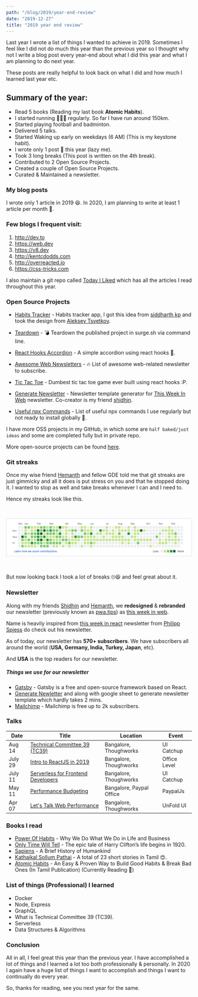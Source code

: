 ```yaml
---
path: "/blog/2019/year-end-review"
date: "2019-12-27"
title: "2019 year end review"
---
```


Last year I wrote a list of things I wanted to achieve in 2019. Sometimes I feel like I did not do much this year than the previous year so I thought why not I write a blog post every year-end about what I did this year and what I am planning to do next year.

These posts are really helpful to look back on what I did and how much I learned last year etc.

## Summary of the year:

- Read 5 books (Reading my last book **Atomic Habits**).
- I started running 🏃🏻‍♂️ regularly. So far I have run around 150km.
- Started playing football and badminton.
- Delivered 5 talks.
- Started Waking up early on weekdays (6 AM) (This is my keystone habit).
- I wrote only 1 post 🤪 this year (lazy me).
- Took 3 long breaks (This post is written on the 4th break).
- Contributed to 2 Open Source Projects.
- Created a couple of Open Source Projects.
- Curated & Maintained a newsletter.

### My blog posts

I wrote only 1 article in 2019 😆. In 2020, I am planning to write at least 1 article per month 😬.

### Few blogs I frequent visit:

<ol class="disc">
<li> <a href="http://dev.to">http://dev.to</a></li>
<li> <a href="https://web.dev">https://web.dev</a></li>
<li> <a href="https://v8.dev">https://v8.dev</a></li>
<li> <a href="http://kentcdodds.com">http://kentcdodds.com</a></li>
<li> <a href="http://overreacted.io">http://overreacted.io</a></li>
<li> <a href="https://css-tricks.com">https://css-tricks.com</a></li>
</ol>

I also maintain a git repo called [Today I Liked](https://github.com/gokulkrishh/today-i-liked) which has all the articles I read throughout this year.

### Open Source Projects

- [Habits Tracker](https://github.com/gokulkrishh/habits-tracker) - Habits tracker app, I got this idea from [siddharth kp](https://twitter.com/siddharthkp) and took the design from [Aleksey Tsvetkov](https://dribbble.com/tsvetkov).

- [Teardown](https://github.com/gokulkrishh/teardown) - 💣 Teardown the published project in surge.sh via command line.
- [React Hooks Accordion](https://github.com/gokulkrishh/react-hooks-accordion) - A simple accordion using react hooks 🤪.
- [Awesome Web Newsletters](https://github.com/gokulkrishh/awesome-web-newsletters) - 🔥 List of awesome web-related newsletter to subscribe.
- [Tic Tac Toe](https://github.com/gokulkrishh/tic-tac-toe) - Dumbest tic tac toe game ever built using react hooks :P.
- [Generate Newsletter](https://github.com/code-kotis/this-week-in-web/tree/master/packages/generate-newsletter) - Newsletter template generator for [This Week In Web](https://www.this-week-in-web.com/) newsletter. Co-creator is my friend [shidhin](https://twitter.com/shidhincr).
- [Useful npx Commands](https://git.io/useful-npx-commands) - List of useful npx commands I use regularly but not ready to install globally 🤨.

I have more OSS projects in my GitHub, in which some are `half baked/just ideas` and some are completed fully but in private repo.

More open-source projects can be found [here](https://github.com/gokulkrishh?tab=repositories).

### Git streaks

Once my wise friend [Hemanth](https://twitter.com/gnumanth) and fellow GDE told me that git streaks are just gimmicky and all it does is put stress on you and that he stopped doing it. I wanted to stop as well and take breaks whenever I can and I need to.

Hence my streaks look like this.

<p><img style="margin-top: 30px;margin-bottom: 30px;" src="./2019-git-streaks.png" alt="Git Streaks 2019" /></p>

But now looking back I took a lot of breaks 🙄😆 and feel great about it.

### Newsletter

Along with my friends [Shidhin](https://twitter.com/shidhincr) and [Hemanth](https://twitter.com/gnumanth), we **redesigned** & **rebranded** our newsletter (previously known as [pwa.tips](pwa.tips)) as [this week in web](this-week-in-web.com).

Name is heavily inspired from [this week in react](https://this-week-in-react.org/) newsletter from [Philipp Spiess](https://twitter.com/PhilippSpiess) do check out his newsletter.

As of today, our newsletter has **570+ subscribers**. We have subscribers all around the world (**USA, Germany, India, Turkey, Japan**, etc).

And **USA** is the top readers for our newsletter.

##### Things we use for our newsletter

- [Gatsby](https://www.gatsbyjs.org/) - Gatsby is a free and open-source framework based on React.
- [Generate Newletter](https://github.com/code-kotis/this-week-in-web/tree/master/packages/generate-newsletter) and along with google sheet to generate newsletter template which hardly takes 2 mins.
- [Mailchimp](https://mailchimp.com/) - Mailchimp is free up to 2k subscribers.

### Talks

| Date    | Title                                                                                                                                                  | Location                 | Event        |
| ------- | ------------------------------------------------------------------------------------------------------------------------------------------------------ | ------------------------ | ------------ |
| Aug 14  | [Technical Committee 39 (TC39)](https://docs.google.com/presentation/d/1g7YZibJF0LMpWAyEl6AONC3WPHJSwxOiy0Dq9taQKK4/edit?usp=sharing)                  | Bangalore, Thoughworks   | UI Catchup   |
| July 29 | [Intro to ReactJS in 2019](https://docs.google.com/presentation/d/1iCtNr8xlH6uufLQ01OFvBqce19CzCOoyqGvqAVCGbSw/edit#slide=id.g5e4b92bcb9_0_0)          | Bangalore, Thoughworks   | Office Level |
| July 11 | [Serverless for Frontend Developers](https://docs.google.com/presentation/d/1LmWcHfBRdEOksGdatROygwdcWk8MMF6Hy4kK40Qy2h8/edit#slide=id.gc6f73a04f_0_0) | Bangalore, Thoughworks   | UI Catchup   |
| May 11  | [Performance Budgeting](https://docs.google.com/presentation/d/1ne7SqVT1CzrVuHIFfSdUuWYkgEYfhnnbOxYgJgcy3bs/edit#slide=id.p)                           | Bangalore, Paypal Office | PaypalJs     |
| Apr 07  | [Let's Talk Web Performance](https://docs.google.com/presentation/d/1If2_RCcxu9ICHsAQ06t1zUP8bE1wunBWb2Bm9qNimGg/edit#slide=id.p1)                     | Bangalore, Thoughworks   | UnFold UI    |

### Books I read

- [Power Of Habits](https://www.goodreads.com/book/show/12609433-the-power-of-habit) - Why We Do What We Do in Life and Business
- [Only Time Will Tell](https://www.goodreads.com/book/show/10872085-only-time-will-tell) - The epic tale of Harry Clifton’s life begins in 1920.
- [Sapiens](https://www.goodreads.com/book/show/23198201-sapiens) - A Brief History of Humankind
- [Kathaikal Sollum Pathai](https://www.goodreads.com/book/show/48390649?ac=1&from_search=true&qid=uX3f0O6hDt&rank=1) - A total of 23 short stories in Tamil 😍.
- [Atomic Habits](https://www.goodreads.com/book/show/40121378-atomic-habits?ac=1&from_search=true&qid=rHk8AhEc0Y&rank=1) - An Easy & Proven Way to Build Good Habits & Break Bad Ones (In Tamil Publication) (Currently Reading 📖)

### List of things (Professional) I learned

- Docker
- Node, Express
- GraphQL
- What is Technical Committee 39 (TC39).
- Serverless
- Data Structures & Algorithms

### Conclusion

All in all, I feel great this year than the previous year. I have accomplished a lot of things and I learned a lot too both professionally & personally. In 2020 I again have a huge list of things I want to accomplish and things I want to continually do every year.

So, thanks for reading, see you next year for the same.
